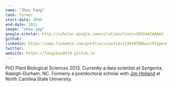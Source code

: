 ```yaml
---
name: "Zhou Fang"
rank: former
start-date: 2009
end-date: 2013
image: "zhou.jpg"
google-scholar: http://scholar.google.com/citations?user=49CG4mIAAAAJ
github:
linkedin: https://www.linkedin.com/profile/view?id=113470788&authType=NAME_SEARCH&authToken=5u9P&locale=en_US&trk=tyah&trkInfo=clickedVertical%3Amynetwork%2Cidx%3A1-1-1%2CtarId%3A1430323549051%2Ctas%3AZhou%20Fang
twitter:
website: https://fangzhou0219.github.io
---
```


PhD Plant Biological Sciences 2013.
Currently a data scientist at Syngenta, Raleigh-Durham, NC.
Formerly a postdoctoral scholar with <a href="http://www4.ncsu.edu/~jholland/homepage.htm" rel="external">Jim Holland</a> at North Carolina State University.
